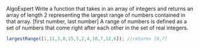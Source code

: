 AlgoExpert
Write a function that takes in an array of integers and returns an array of length 2 representing the largest range of numbers contained in that array. [first number, last number]
A range of numbers is defined as a set of numbers that come right after each other in the set of real integers.

```js
largestRange([1,11,3,0,15,5,2,4,10,7,12,6]); //returns [0,7]
```
